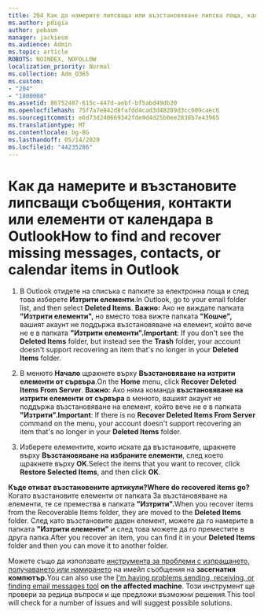 ```yaml
---
title: 204 Как да намерите липсваща или възстановяване липсва поща, календар или контакти в Outlook
ms.author: pdigia
author: pebaum
manager: jackiesm
ms.audience: Admin
ms.topic: article
ROBOTS: NOINDEX, NOFOLLOW
localization_priority: Normal
ms.collection: Adm_O365
ms.custom:
- "204"
- "1800008"
ms.assetid: 86752487-615c-447d-aebf-bf5abd49db20
ms.openlocfilehash: 75f7a7e842d8fafdd4cad3d48289d3cc609caec6
ms.sourcegitcommit: e6d73d240669342fde9d4d25b0ee2838b7e43965
ms.translationtype: MT
ms.contentlocale: bg-BG
ms.lasthandoff: 05/14/2020
ms.locfileid: "44235286"
---
```

# <a name="how-to-find-and-recover-missing-messages-contacts-or-calendar-items-in-outlook"></a><span data-ttu-id="e746a-102">Как да намерите и възстановите липсващи съобщения, контакти или елементи от календара в Outlook</span><span class="sxs-lookup"><span data-stu-id="e746a-102">How to find and recover missing messages, contacts, or calendar items in Outlook</span></span>

1. <span data-ttu-id="e746a-103">В Outlook отидете на списъка с папките за електронна поща и след това изберете **Изтрити елементи**.</span><span class="sxs-lookup"><span data-stu-id="e746a-103">In Outlook, go to your email folder list, and then select **Deleted Items**.</span></span> <span data-ttu-id="e746a-104">**Важно:** Ако не виждате папката **"Изтрити елементи",** но вместо това вижте папката **"Кошче",** вашият акаунт не поддържа възстановяване на елемент, който вече не е в папката **"Изтрити елементи".**</span><span class="sxs-lookup"><span data-stu-id="e746a-104">**Important**: If you don't see the **Deleted Items** folder, but instead see the **Trash** folder, your account doesn't support recovering an item that's no longer in your **Deleted Items** folder.</span></span>

2. <span data-ttu-id="e746a-105">В менюто **Начало** щракнете върху **Възстановяване на изтрити елементи от сървъра**.</span><span class="sxs-lookup"><span data-stu-id="e746a-105">On the **Home** menu, click **Recover Deleted Items From Server**.</span></span> <span data-ttu-id="e746a-106">**Важно:** Ако няма команда **възстановяване на изтрити елементи от сървъра** в менюто, вашият акаунт не поддържа възстановяване на елемент, който вече не е в папката **"Изтрити".**</span><span class="sxs-lookup"><span data-stu-id="e746a-106">**Important**: If there is no **Recover Deleted Items From Server** command on the menu, your account doesn't support recovering an item that's no longer in your **Deleted Items** folder.</span></span>

3. <span data-ttu-id="e746a-107">Изберете елементите, които искате да възстановите, щракнете върху **Възстановяване на избраните елементи**, след което щракнете върху **OK**.</span><span class="sxs-lookup"><span data-stu-id="e746a-107">Select the items that you want to recover, click **Restore Selected Items**, and then click **OK**.</span></span>

<span data-ttu-id="e746a-108">**Къде отиват възстановените артикули?**</span><span class="sxs-lookup"><span data-stu-id="e746a-108">**Where do recovered items go?**</span></span> <span data-ttu-id="e746a-109">Когато възстановите елементи от папката За възстановяване на елементи, те се премества в папката **"Изтрити".**</span><span class="sxs-lookup"><span data-stu-id="e746a-109">When you recover items from the Recoverable Items folder, they are moved to the **Deleted Items** folder.</span></span> <span data-ttu-id="e746a-110">След като възстановите даден елемент, можете да го намерите в папката **"Изтрити елементи"** и след това можете да го преместите в друга папка.</span><span class="sxs-lookup"><span data-stu-id="e746a-110">After you recover an item, you can find it in your **Deleted Items** folder and then you can move it to another folder.</span></span>

<span data-ttu-id="e746a-111">Можете също да използвате [инструмента за проблеми с изпращането, получаването или намирането](https://aka.ms/SaRA-OutlookSendReceive) на имейл съобщения на **засегнатия компютър.**</span><span class="sxs-lookup"><span data-stu-id="e746a-111">You can also use the [I'm having problems sending, receiving, or finding email messages tool](https://aka.ms/SaRA-OutlookSendReceive) **on the affected machine**.</span></span> <span data-ttu-id="e746a-112">Този инструмент ще провери за редица въпроси и ще предложи възможни решения.</span><span class="sxs-lookup"><span data-stu-id="e746a-112">This tool will check for a number of issues and will suggest possible solutions.</span></span>
